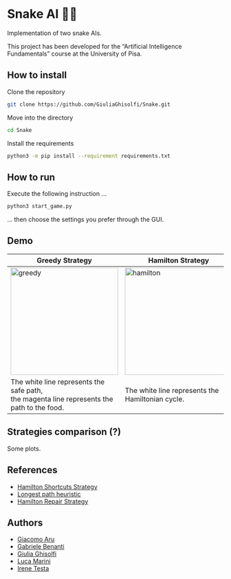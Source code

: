 # Snake AI 🐍🤖
Implementation of two snake AIs.

This project has been developed for the “Artificial Intelligence Fundamentals” course at the University of Pisa.

## How to install
Clone the repository
```bash
git clone https://github.com/GiuliaGhisolfi/Snake.git
```
Move into the directory
```bash
cd Snake
```
Install the requirements
```bash
python3 -m pip install --requirement requirements.txt
```
## How to run
Execute the following instruction ...
```bash
python3 start_game.py
```
... then choose the settings you prefer through the GUI.
## Demo
| Greedy Strategy | Hamilton Strategy |
| --------------- | ----------------- |
|<img width="250" alt="greedy" src="https://user-images.githubusercontent.com/46034276/212500513-83cbe4d9-3121-4adb-bbdb-e067e5ac65cd.gif"> | <img width="250" alt="hamilton" src="https://user-images.githubusercontent.com/46034276/212500526-ac935869-0c76-4e70-8d53-d8144b2ccee3.gif">|
|The white line represents the safe path, <br />the magenta line represents the path to the food.| The white line represents the Hamiltonian cycle.|


## Strategies comparison (?)
Some plots.
## References
- [Hamilton Shortcuts Strategy](https://johnflux.com/2015/05/02/nokia-6110-part-3-algorithms/)
- [Longest path heuristic](https://github.com/chuyangliu/snake/blob/master/docs/algorithms.md)
- [Hamilton Repair Strategy](https://www.youtube.com/watch?v=TOpBcfbAgPg&t=32s)
## Authors
- [Giacomo Aru](https://github.com/GiacomoAru)
- [Gabriele Benanti](https://github.com/gabena98)
- [Giulia Ghisolfi](https://github.com/GiuliaGhisolfi)
- [Luca Marini](https://github.com/LucaMaro1)
- [Irene Testa](https://github.com/iretes)
